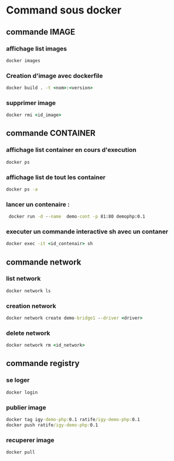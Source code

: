 # Command sous docker

## commande IMAGE
### affichage list images
```cmd
docker images 
```

### Creation d'image avec dockerfile
```cmd
docker build . -t <nom>:<version>
```


### supprimer image
```cmd
docker rmi <id_image>
```

## commande CONTAINER

### affichage list container en cours d'execution
```cmd
docker ps
```

### affichage list de tout les container 
```cmd
docker ps -a
```

### lancer un contenaire :
```cmd
 docker run -d --name  demo-cont -p 81:80 demophp:0.1
 ```
 
### executer un commande interactive sh avec un contaner
```cmd
docker exec -it <id_contenair> sh
```



## commande network

### list network
```cmd
docker network ls
```
### creation network
```cmd
docker network create demo-bridge1 --driver <driver>
```
### delete network
```cmd
docker network rm <id_network>
```

## commande registry

### se loger
```cmd
docker login
```

### publier image
```cmd
docker tag igy-demo-php:0.1 ratife/igy-demo-php:0.1
docker push ratife/igy-demo-php:0.1
```

### recuperer image
```cmd
docker pull
```